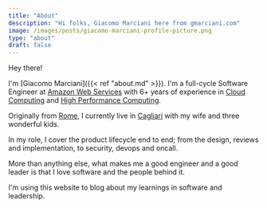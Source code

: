 ```yaml
---
title: "About"
description: "Hi folks, Giacomo Marciani here from gmarciani.com"
image: /images/posts/giacomo-marciani-profile-picture.png
type: "about"
draft: false
---
```


Hey there!

I'm [Giacomo Marciani]({{< ref "about.md" >}}). I'm a full-cycle Software Engineer at [Amazon Web Services](https://aws.amazon.com/) 
with 6+ years of experience in [Cloud Computing](https://it.wikipedia.org/wiki/Cloud_computing) 
and [High Performance Computing](https://en.wikipedia.org/wiki/High-performance_computing).

Originally from [Rome](https://maps.app.goo.gl/wJRmKz7ZHA5sCB6w9), I currently live in [Cagliari](https://maps.app.goo.gl/X6rbEdPpEeEEVaFJ6) with my wife and three wonderful kids.

In my role, I cover the product lifecycle end to end; from the design, reviews and implementation, to security, devops and oncall.

More than anything else, what makes me a good engineer and a good leader is that I love software and the people behind it.

I'm using this website to blog about my learnings in software and leadership.
